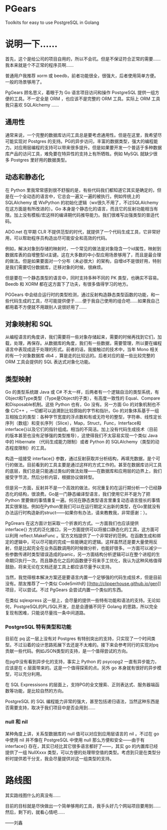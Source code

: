 # PGears

Toolkits for easy to use PostgreSQL in Golang

# 说明一下……

首先，这个是给公司的项目自用的，所以不会坑。但是不保证符合正常的需要……我本来就是个不正常的程序员啊……

普通用户我推荐 xorm 或 beedb，前者功能很全，很强大，后者使用简单方便。一般的场景够用了。

PgGears 顾名思义，着眼于为 Go 语言项目访问和操作 PostgreSQL 提供一组方便的工具。不一定全是 ORM ，也应该不是完整的 ORM 工具。实际上 ORM 工具我只喜欢 SQLAlchemy ……

## 通用性

通常来说，一个完整的数据库访问工具总是要考虑通用性。但是在这里，我希望尽可能实现对 Postgres 的支持。PG的异步访问，丰富的数据类型，强大的编程能力。对应用层编程的支持可以带来很多提升。但是如果要开发一个普适于多种数据库产品的访问工具，难免要在特异性的支持上有所牺牲。例如 MySQL 就缺少很多 Postgres 里好用的数据类型。

## 动态和静态化

在 Python 里我常常感到很不舒服的是，有些代码我们都知道它其实是确定的，但是在一个全动态的语言中，它总会一遍又一遍的被执行。例如传统上的 SQLAlchemy 或 WxPython 的初始化逻辑（wx很久不用了，不过SQLAlchemy在这方面是有所改进的）。Go 本身是个静态化的语言，而且它的反射功能相当有限。加上没有模板/宏这样的编译期代码推导能力。我们很难写出强类型的普适代码。

ADO.net 在早期 CLR 不提供范型的时代，就提供了一个代码生成工具，它非常好用，可以帮助程序员构造出尽可能安全和高效的代码。

例如，解决对象到存储的映射时，一个常见的做法是对象隐含一个id属性，映射到数据库表的自增整型id主键。这在大多数的中小型应用场景够用了，而且是最合理的做法。但是如果要面对一个分布（未必很大）的架构，自增id不是很好用，特别是我们需要切分数据库，迁移对象的时候，很麻烦。

但是要在一个静态类型的语言中，同时支持多种不同的 PK 类型，也确实不容易。Beedb 和 XORM 都在这方面下了功夫，有很多值得学习的地方。

PGGears 中会结合运行时的类型检测，通过反射构造静态类型函数的功能，和一些代码生成的工具，尽可能提供便于……便于我自己使用的组合吧……如果我自己都用着不方便就不用跟别人说很好用了……

## 对象映射和 SQL

从编程语言的角度讲，我们需要将一些对象存储起来，需要的时候再找到它们，加载，处理，再保存。从数据库的角度，我们有一些数据，需要管理，所以要在编程语言中表现成适于处理的形式。前者的话，我接触过的技术中，当年 Mono 相关的有一个对象数据库 db4 ，算是走的比较远的。后者对应的是一些比较完整的 ORM 工具会提供的 SQL 表达式对象化功能。

## 类型映射

Go 的类型系统跟 Java 或 C# 不太一样，后两者有一个逻辑自洽的类型系统，有Object和Type类型（Type是Object的子类），有高度一致性的 Equal、Compare和Disposable机制。这些 Python 也有，Go 没有。另一方面 Go 的对象机制也不像 C/C++ ，一切都可以追溯到比较原始的字节和指针。Go 的对象体系基于一组互相独立的类型：各种字节宽度的浮点数和有或无符号的整型，字符串、线性定长序列（数组）和变长序列（Slice），Map，Struct，Func，Interface和interface{}以及它们的指针组成。相当的不简洁。加上没有代码生成技术（目前的版本甚至也没有足够强的类型推导），这使得我们不太容易实现一个类似 Java 中的 Hibernate （代码生成能力限制）或者 Python 的 SQLAlchemy（类型的动态程度限制）的工具。

构造一组接受 interface{} 参数，通过反射获取并分析结构，再填充数据，是个可行的做法。目前看到的工具主要是通过这样的方式工作的。甚至在数据库访问工具的底层，我们总是只能通过类似的做法处理——在数据库和应用层的边界上，我们接受字节流，然后分析内容，根据协议做转型。

但是另一方面，反射并不是一个高效的做法，何况重复的在运行期分析一个已经静态化的结构，很浪费。Go是一门静态编译型语言，我们使用它并不是为了把 Python 里要做的事情重复一遍。何况在静态类型语言里重复动态语言擅长的事情其实很笨拙。例如在Python里我们可以在运行期定义出新的类型，在Go里就没有办法运行时构造新的struct——如果你有办法，请来教教我，非常感谢：）。

PgGrears 在这方面计划采取一个折衷的方式。一方面我们也应该提供 interface{} 方式的泛化接口，另一方面提供可以将接口静态化的工具，这方面可以利用 reflect.MakeFunc 。官方文档提供了一个非常好的范例。在函数生成和绑定的逻辑中，可以尽可能的完成一些能确定的逻辑。这样虽然还是要大量使用反射，但是比起完全在业务函数调用的时候做分析，也能好很多。一方面可以减少一些参数传递时类型错误造成的panic，另一方面结构分析逻辑可以在整个进程的生命期只执行一次。而且静态化之后的函数便于将来手工优化，我认为这种风格值得鼓励，将来无论在文档还是工具上都应该尽量予以支持。

当然，我觉得根本解决方案还是要语言内置一个足够强的代码生成技术，但是目前没有。朋友推荐了一个类似 CodeSmith的 [[http://clipperhouse.github.io/gen]] 项目，可以尝试。不过 PgGears 会尝试内置一个类似的东西。

在类似 sqlexpress 这一层上，会尽量的提供一些特有功能和语法的支持。无论如何，PostgreSQL的PL/SQL开发，总是会遵循不同于 Golang 的思路，所以完全复现有困难，只能说尽量找一条中间道路。

### PostgreSQL 特有类型和功能

目前在 pq 这一层上没有对 Postgres 有特别突出的支持，只实现了一个时间类型。不过沿着的设计思路拓展下去还是不太难的。接下来会参考同行的实现对pq贡献一些代码。例如JSON类型的支持，是一个值得尝试的方向。

在pg中没有看到异步化的支持，事实上 Python 的 psycopg2 一直有异步能力，应该是在 c 层面带来的。这是一个值得探索的点。另外 go 本身就有很好的异步模型，可以充分利用。

在 SQL Expressisons 的层面上，支持PG的全文搜索、正则表达式、服务器端函数等功能，是比较自然的方向。

PostgreSQL 的 SQL 编程能力非常的强大，甚至包括递归语法，当然这种东西是否需要支持，取决于我们项目中是否会用到……

### null 和 nil

某种角度上讲，关系型数据库的 null 值可以对应到应用层语言的 nil 。不过在 go 中使用 nil 并不像在 PostgreSQL 中使用 null 那么方便和安全——由于有 interface{} 存在，其实已经比其它很多语言都好了——，其实 go 的内置库已经提供了一组 NullXxxx 类型，可以方便的处理带空值的类型。考虑到只是在类型分析时提供若干分支，我会尽量提供对这一组类型的支持。

# 路线图

其实路线图什么的真没有……

目前的目标就是尽快做出一个简单够用的工具，我手头好几个网站项目要用到……然后，剩下的，就看心情吧……

——刘鑫<Mars Liu>
